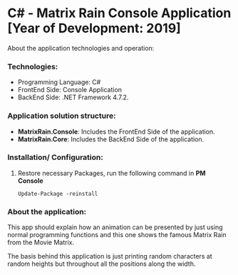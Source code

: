 # C# - Matrix Rain Console Application [Year of Development: 2019]

About the application technologies and operation:

### Technologies:
- Programming Language: C#
- FrontEnd Side: Console Application
- BackEnd Side: .NET Framework 4.7.2.

### Application solution structure:
- **MatrixRain.Console**: Includes the FrontEnd Side of the application.
- **MatrixRain.Core**: Includes the BackEnd Side of the application.

### Installation/ Configuration:

1. Restore necessary Packages, run the following command in **PM Console**

   ```
   Update-Package -reinstall
   ```

### About the application:

This app should explain how an animation can be presented by just using normal programming functions and this one shows the famous Matrix Rain from the Movie Matrix.

The basis behind this application is just printing random characters at random heights but throughout all the positions along the width.
